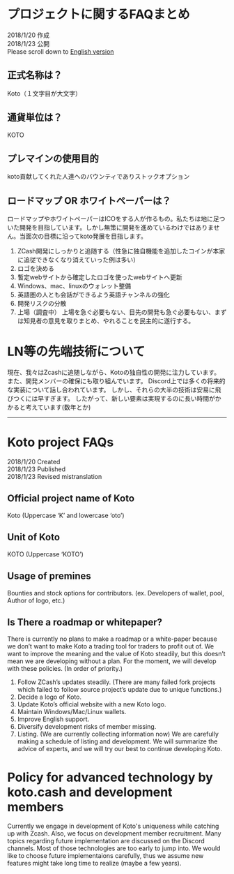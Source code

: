 # プロジェクトに関するFAQまとめ
  
2018/1/20 作成  
2018/1/23 公開  
Please scroll down to [English version](#english)  

## 正式名称は？
Koto（１文字目が大文字）

## 通貨単位は？
KOTO

## プレマインの使用目的
koto貢献してくれた人達へのバウンティでありストックオプション

## ロードマップ OR ホワイトペーパーは？
ロードマップやホワイトペーパーはICOをする人が作るもの。私たちは地に足ついた開発を目指しています。しかし無策に開発を進めているわけではありません。当面次の目標に沿ってkoto発展を目指します。

1. ZCash開発にしっかりと追随する（性急に独自機能を追加したコインが本家に追従できなくなり消えていった例は多い）
2. ロゴを決める
3. 暫定webサイトから確定したロゴを使ったwebサイトへ更新
4. Windows、mac、linuxのウォレット整備
5. 英語圏の人とも会話ができるよう英語チャンネルの強化
6. 開発リスクの分散
7. 上場（調査中）
上場を急ぐ必要もない、目先の開発も急ぐ必要もない、まずは知見者の意見を取りまとめ、やれることを民主的に遂行する。

# LN等の先端技術について
現在、我々はZcashに追随しながら、Kotoの独自性の開発に注力しています。
また、開発メンバーの確保にも取り組んでいます。
Discord上では多くの将来的な実装について話し合われています。
しかし、それらの大半の技術は安易に飛びつくには早すぎます。
したがって、新しい要素は実現するのに長い時間がかかると考えています(数年とか)

---

<a name="english"></a>
# Koto project FAQs

2018/1/20 Created  
2018/1/23 Published  
2018/1/23 Revised mistranslation  

## Official project name of Koto
Koto (Uppercase ‘K’ and lowercase ‘oto’)

## Unit of Koto
KOTO (Uppercase ‘KOTO’)

## Usage of premines
Bounties and stock options for contributors. 
(ex. Developers of wallet, pool, Author of logo, etc.)

## Is There a roadmap or whitepaper?
There is currently no plans to make a roadmap or a white-paper because we don’t want to make Koto a trading tool for traders to profit out of. We want to improve the meaning and the value of Koto steadily, but this doesn’t mean we are developing without a plan. For the moment, we will develop with these policies. (In order of priority.)

1. Follow ZCash’s updates steadily. (There are many failed fork projects which failed to follow source project’s update due to unique functions.)
2. Decide a logo of Koto.
3. Update Koto’s official website with a new Koto logo.
4. Maintain Windows/Mac/Linux wallets.
5. Improve English support.
6. Diversify development risks of member missing.
7. Listing. (We are currently collecting information now)
We are carefully making a schedule of listing and development. We will summarize the advice of experts, and we will try our best to continue developing Koto.

# Policy for advanced technology by koto.cash and development members
Currently we engage in development of Koto's uniqueness while catching up with Zcash.
Also, we focus on development member recruitment.
Many topics regarding future implementation are discussed on the Discord channels.
Most of those technologies are too early to jump into.
We would like to choose future implementaions carefully, thus we assume new features might take long time to realize (maybe a few years).
